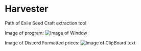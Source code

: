 # Harvester
Path of Exile Seed Craft extraction tool

Image of program:
![Image of Window](https://i.imgur.com/UV6e00F.png)

Image of Discord Formatted prices:
![Image of ClipBoard text](https://i.imgur.com/bXG1G0H.png)
